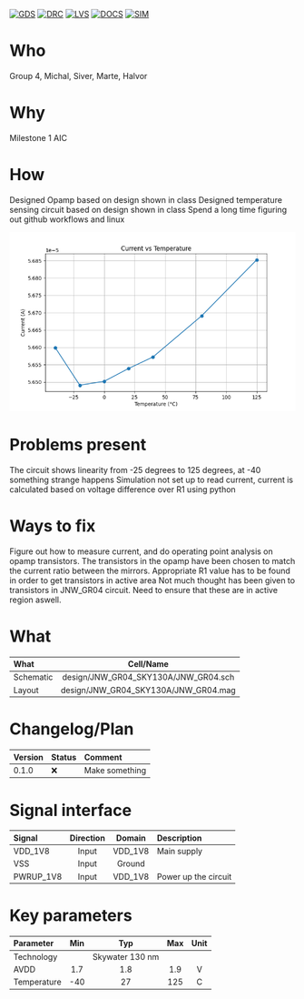 
[![GDS](../../actions/workflows/gds.yaml/badge.svg)](../../actions/workflows/gds.yaml)
[![DRC](../../actions/workflows/drc.yaml/badge.svg)](../../actions/workflows/drc.yaml)
[![LVS](../../actions/workflows/lvs.yaml/badge.svg)](../../actions/workflows/lvs.yaml)
[![DOCS](../../actions/workflows/docs.yaml/badge.svg)](../../actions/workflows/docs.yaml)
[![SIM](../../actions/workflows/sim.yaml/badge.svg)](../../actions/workflows/sim.yaml)

# Who
Group 4, Michal, Siver, Marte, Halvor

# Why

Milestone 1 AIC

# How

Designed Opamp based on design shown in class
Designed temperature sensing circuit based on design shown in class
Spend a long time figuring out github workflows and linux

![Current vs. temperature](sim/JNW_GR04/current_vs_temperature.png)

# Problems present
The circuit shows linearity from -25 degrees to 125 degrees, at -40 something strange happens
Simulation not set up to read current, current is calculated based on voltage difference over R1 using python

# Ways to fix
Figure out how to measure current, and do operating point analysis on opamp transistors.
The transistors in the opamp have been chosen to match the current ratio between the mirrors. Appropriate R1 value has to be found in order to get transistors in active area
Not much thought has been given to transistors in JNW_GR04 circuit. Need to ensure that these are in active region aswell.

# What

| What            |        Cell/Name |
| :-              |  :-:       |
| Schematic       | design/JNW_GR04_SKY130A/JNW_GR04.sch |
| Layout          | design/JNW_GR04_SKY130A/JNW_GR04.mag |


# Changelog/Plan

| Version | Status | Comment|
| :---| :---| :---|
|0.1.0 | :x: | Make something |


# Signal interface

| Signal       | Direction | Domain  | Description                               |
| :---         | :---:     | :---:   | :---                                      |
| VDD_1V8         | Input     | VDD_1V8 | Main supply                              |
| VSS         | Input     | Ground  |                                           |
| PWRUP_1V8     | Input    | VDD_1V8 | Power up the circuit                       |


# Key parameters

| Parameter           | Min     | Typ           | Max     | Unit  |
| :---                | :---:     | :---:           | :---:     | :---: |
| Technology          |         | Skywater 130 nm |         |       |
| AVDD                | 1.7    | 1.8           | 1.9    | V     |
| Temperature         | -40     | 27            | 125     | C     |
